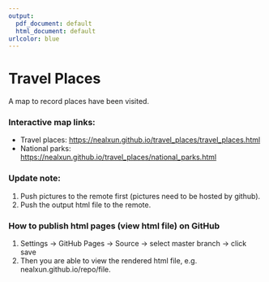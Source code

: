 ```yaml
---
output:
  pdf_document: default
  html_document: default
urlcolor: blue
---
```


# Travel Places
A map to record places have been visited.

### Interactive map links:
- Travel places: https://nealxun.github.io/travel_places/travel_places.html
- National parks: https://nealxun.github.io/travel_places/national_parks.html

### Update note:
1. Push pictures to the remote first (pictures need to be hosted by github).
2. Push the output html file to the remote.

### How to publish html pages (view html file) on GitHub
1. Settings -> GitHub Pages -> Source -> select master branch -> click save
2. Then you are able to view the rendered html file, e.g. nealxun.github.io/repo/file.